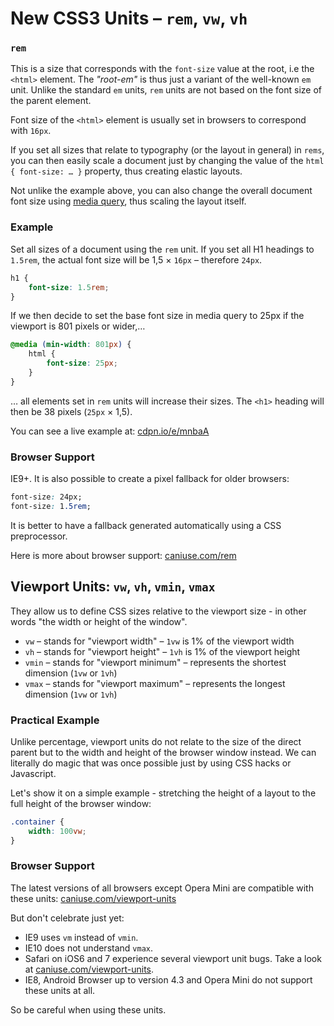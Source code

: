 New CSS3 Units – `rem`, `vw`, `vh`
==================================

### `rem`

This is a size that corresponds with the `font-size` value at the root, i.e the
`<html>` element. The *"root-em"* is thus just a variant of the well-known `em`
unit. Unlike the standard `em` units, `rem` units are not based on the font size
of the parent element.

Font size of the `<html>` element is usually set in browsers to correspond with
`16px`.

If you set all sizes that relate to typography (or the layout in general) in
`rems`, you can then easily scale a document just by changing the value of the
`html { font-size: … }` property, thus creating elastic layouts.

Not unlike the example above, you can also change the overall document font size
using [media query](<css3-media-queries.md>), thus scaling the layout itself.

### Example

Set all sizes of a document using the `rem` unit. If you set all H1 headings to
`1.5rem`, the actual font size will be 1,5 × `16px` – therefore `24px`.

```css
h1 {
    font-size: 1.5rem;
}
```

If we then decide to set the base font size in media query to 25px if the
viewport is 801 pixels or wider,…

```css
@media (min-width: 801px) {
    html {
        font-size: 25px;
    }
}
```

… all elements set in `rem` units will increase their sizes. The `<h1>` heading
will then be 38 pixels (`25px` × 1,5).

You can see a live example at: [cdpn.io/e/mnbaA](<http://cdpn.io/e/mnbaA>)

### Browser Support

IE9+. It is also possible to create a pixel fallback for older browsers:

```css
font-size: 24px;
font-size: 1.5rem;
```

It is better to have a fallback generated automatically using a CSS
preprocessor.

Here is more about browser support: [caniuse.com/rem](<http://caniuse.com/rem>)

Viewport Units: `vw`, `vh`, `vmin`, `vmax`
------------------------------------------

They allow us to define CSS sizes relative to the viewport size - in other words
"the width or height of the window".

-   `vw` – stands for "viewport width" – `1vw` is 1% of the viewport width
-   `vh` – stands for "viewport height" – `1vh` is 1% of the viewport height
-   `vmin` – stands for "viewport minimum" – represents the shortest dimension
    (`1vw` or `1vh`)
-   `vmax` – stands for "viewport maximum" – represents the longest dimension
    (`1vw` or `1vh`)

### Practical Example

Unlike percentage, viewport units do not relate to the size of the direct parent
but to the width and height of the browser window instead. We can literally do
magic that was once possible just by using CSS hacks or Javascript.

Let's show it on a simple example - stretching the height of a layout to the
full height of the browser window:

```css
.container {
    width: 100vw;
}
```

### Browser Support

The latest versions of all browsers except Opera Mini are compatible with these
units: [caniuse.com/viewport-units](<http://caniuse.com/viewport-units>)

But don't celebrate just yet:

-   IE9 uses `vm` instead of `vmin`.
-   IE10 does not understand `vmax`.
-   Safari on iOS6 and 7 experience several viewport unit bugs. Take a look at
    [caniuse.com/viewport-units](<http://caniuse.com/viewport-units>).
-   IE8, Android Browser up to version 4.3 and Opera Mini do not support these
    units at all.

So be careful when using these units.
